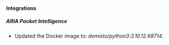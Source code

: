#### Integrations
##### ARIA Packet Intelligence
- Updated the Docker image to: *demisto/python3:3.10.12.68714*.
